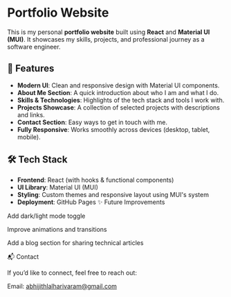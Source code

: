 # Portfolio Website  

This is my personal **portfolio website** built using **React** and **Material UI (MUI)**. It showcases my skills, projects, and professional journey as a software engineer.  

## 🚀 Features  

- **Modern UI**: Clean and responsive design with Material UI components.  
- **About Me Section**: A quick introduction about who I am and what I do.  
- **Skills & Technologies**: Highlights of the tech stack and tools I work with.  
- **Projects Showcase**: A collection of selected projects with descriptions and links.  
- **Contact Section**: Easy ways to get in touch with me.  
- **Fully Responsive**: Works smoothly across devices (desktop, tablet, mobile).  

## 🛠️ Tech Stack  

- **Frontend**: React (with hooks & functional components)  
- **UI Library**: Material UI (MUI)  
- **Styling**: Custom themes and responsive layout using MUI's system  
- **Deployment**:  GitHub Pages
✨ Future Improvements

Add dark/light mode toggle

Improve animations and transitions

Add a blog section for sharing technical articles

📬 Contact

If you’d like to connect, feel free to reach out:

Email: abhijithlalharivaram@gmail.com

